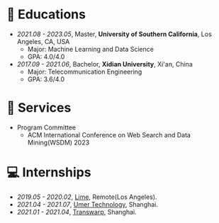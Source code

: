 
# 📖 Educations
- *2021.08 - 2023.05*, Master, **University of Southern California**, Los Angeles, CA, USA
  - Major: Machine Learning and Data Science
  - GPA: 4.0/4.0
- *2017.09 - 2021.06*, Bachelor, **Xidian University**, Xi'an, China
  - Major: Telecommunication Engineering
  - GPA: 3.6/4.0

# 💬 Services
- Program Committee
  - ACM International Conference on Web Search and Data Mining(WSDM) 2023


# 💻 Internships
- *2019.05 - 2020.02*, [Lime](https://www.li.me/), Remote(Los Angeles).
- *2021.04 - 2021.07*, [Umer Technology](http://www.umer.com.cn/), Shanghai.
- *2021.01 - 2021.04*, [Transwarp](https://www.transwarp.cn/), Shanghai.
